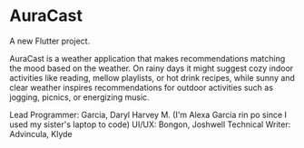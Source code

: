 # AuraCast

A new Flutter project.

AuraCast is a weather application that makes recommendations matching the mood based on the
weather. On rainy days it might suggest cozy indoor activities like reading, mellow playlists, or hot drink
recipes, while sunny and clear weather inspires recommendations for outdoor activities such as jogging, picnics,
or energizing music.

Lead Programmer: Garcia, Daryl Harvey M. (I'm Alexa Garcia rin po since I used my sister's laptop to code)
UI/UX: Bongon, Joshwell
Technical Writer: Advincula, Klyde
